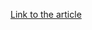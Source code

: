 [Link to the article](https://unit42.paloaltonetworks.com/stately-taurus-targets-philippines-government-cyberespionage/)
